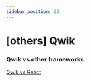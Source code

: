 ```yaml
---
sidebar_position: 23
---
```


# [others] Qwik

### Qwik vs other frameworks

[Qwik vs React](https://juejin.cn/post/7230970373415157818)
